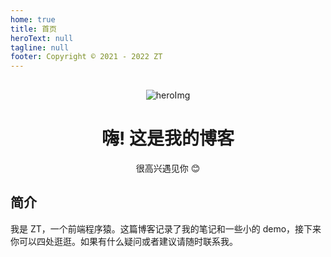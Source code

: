 ```yaml
---
home: true
title: 首页
heroText: null
tagline: null
footer: Copyright © 2021 - 2022 ZT
---
```


<div style="text-align: center; margin-top: 30px">
<img :src="$withBase('/assets/hero.svg')" alt="heroImg">

<h1>嗨! 这是我的博客</h1>

<p>很高兴遇见你 😊</p>

</div>

## 简介

我是 ZT，一个前端程序猿。这篇博客记录了我的笔记和一些小的 demo，接下来你可以四处逛逛。如果有什么疑问或者建议请随时联系我。
